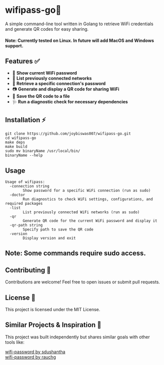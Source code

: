 # wifipass-go🚀  
A simple command-line tool written in Golang to retrieve WiFi credentials and generate QR codes for easy sharing.  

#### Note: Currently tested on Linux. In future will add MacOS and Windows support.

## Features ✅  
- 📶 **Show current WiFi password**  
- 📜 **List previously connected networks**  
- 🔑 **Retrieve a specific connection's password**  
- 📷 **Generate and display a QR code for sharing WiFi**  
- 💾 **Save the QR code to a file**  
- 🩺 **Run a diagnostic check for necessary dependencies**  

## Installation ⚡  
```
git clone https://github.com/joybiswas007/wifipass-go.git
cd wifipass-go
make deps
make build
sudo mv binaryName /usr/local/bin/
binaryName --help
```

## Usage
```
Usage of wifipass:
  -connection string
    	Show password for a specific WiFi connection (run as sudo)
  -doctor
    	Run diagnostics to check WiFi settings, configurations, and required packages
  -list
    	List previously connected WiFi networks (run as sudo)
  -qr
    	Generate QR code for the current WiFi password and display it
  -qr-path string
    	Specify path to save the QR code
  -version
    	Display version and exit
```
## Note: Some commands require sudo access.

## Contributing 🤝
Contributions are welcome! Feel free to open issues or submit pull requests.

## License 📜
This project is licensed under the MIT License.

## Similar Projects & Inspiration 🌟
This project was built independently but shares similar goals with other tools like:

[wifi-password by sdushantha](https://github.com/sdushantha/wifi-password)<br/>
[wifi-password by rauchg](https://github.com/rauchg/wifi-password)
